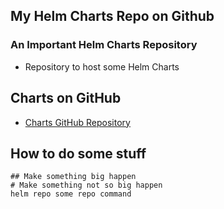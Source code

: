 ## My Helm Charts Repo on Github

### An Important Helm Charts Repository
- Repository to host some Helm Charts 

## Charts on GitHub
- [Charts GitHub Repository](https://pyellman.github.io/helm-charts-repo/)

## How to do some stuff
```t
## Make something big happen
# Make something not so big happen
helm repo some repo command

```
